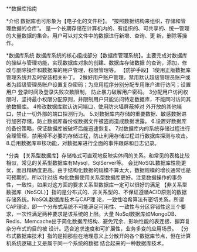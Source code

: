 **数据库指南

*介绍
数据库也可形象为【电子化的文件柜】。
“按照数据结构来组织，存储和管理数据的仓库”。
是一个长期存储在计算机内的、有组织的、可共享的、统一管理的大量数据的集合。用户可以对文件中的数据进行新增、查询、更
新，删除等操作。

*数据库系统
数据库系统的核心组成部分【数据库管理系统】。主要完成对数据库的操纵与管理功能，实现数据库对象的创建、数据库存储数据
的查询，添加，修改与删除操作和数据库的用户管理，权限管理等。
【防护手段】
1使用正版数据库管理系统并及时安装相关补丁。
2做好用户账户管理，禁用默认超级管理员账户或者为超级管理员账户设置复杂密码；为应用程序分别分配专用账户进行访问；设置用户
登录时间及登录失败次数限制， 防止暴力破解用户密码。
3分配用户访问权限时，坚持最小权限分配原则，并限制用户只能访问特定数据库，不能同时访问其他数据库。
4修改数据库默认访问端口，使用防火墙屏蔽掉对 外开放的其他端口，禁止一切外部的端口探测行为。
5.对数据库内存储的重要数据、敏感数据进行加密存储，防止数据库备份或数据文件被盗而造成数据泄露。
6.设置好数据库的备份策略，保证数据库被破坏后能迅速恢复。
7对数据库内的系统存储过程进行合理管理，禁用掉不必要的存储过程，防止利用存储过程进行数据库探测与攻击。
8.启用数据库审核功能，对数据库进行全面的事件跟踪和日志记录。

*分类
【关系型数据库】存储格式可直观地反映实体间的关系。和常见的表格比较相似，常见的关系型数据库有Mysql，SqlServer等。
会比NoSQL数据库性能更优，而且精确度更高。由于结构化数据的规模不算太大，数据规模的增长通常也是可预期的，所以针对结
构化数据使用关系型数据库更好。注意数据操作的事务性，一致性，如果对这方面的要求关系型数据库一定可以很好的满足
【非关系型数据库（NoSQL）】指的是分布式的、非关系型的、不保证遵循ACID原则的数据存储系统。NoSQL数据库技术与CAP理
论，一致性哈希算法有密切关系。所谓CAP理论，即一个分布式系统不可能满足可用性、一致性与分区容错性这三个要求，一次性满足两种要求是该系统的上限。大量
NoSql数据库如MongoDB、Redis、Memcache出于简化数据库结构、避免冗余、影响性能的表连接、摒弃复杂分布式的目的被
设计。适合追求速度和可扩展性，业务多变的应用场景。
【分布式数据库技术】指的是把那些在地理意义上分散开的各个数据库节点，但在计算机系统逻辑上又是属于同一个系统的数据
结合起来的一种数据库技术。
